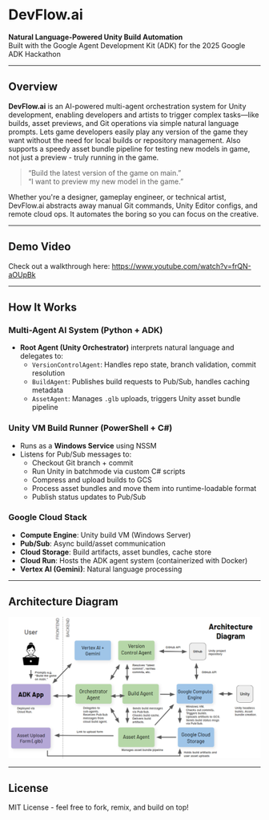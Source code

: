 
# DevFlow.ai 

**Natural Language-Powered Unity Build Automation**  
Built with the Google Agent Development Kit (ADK) for the 2025 Google ADK Hackathon

---

## Overview

**DevFlow.ai** is an AI-powered multi-agent orchestration system for Unity development, enabling developers and artists to trigger complex tasks—like builds, asset previews, and Git operations via simple natural language prompts. Lets game developers easily play any version of the game they want without the need for local builds or repository management. Also supports a speedy asset bundle pipeline for testing new models in game, not just a preview - truly running in the game.  

>  “Build the latest version of the game on main.”  
>  “I want to preview my new model in the game.”

Whether you're a designer, gameplay engineer, or technical artist, DevFlow.ai abstracts away manual Git commands, Unity Editor configs, and remote cloud ops. It automates the boring so you can focus on the creative.

---

##  Demo Video
Check out a walkthrough here: https://www.youtube.com/watch?v=frQN-aOUpBk

---

## How It Works

###  Multi-Agent AI System (Python + ADK)
- **Root Agent (Unity Orchestrator)** interprets natural language and delegates to:
  - `VersionControlAgent`: Handles repo state, branch validation, commit resolution
  - `BuildAgent`: Publishes build requests to Pub/Sub, handles caching metadata
  - `AssetAgent`: Manages `.glb` uploads, triggers Unity asset bundle pipeline

###  Unity VM Build Runner (PowerShell + C#)
- Runs as a **Windows Service** using NSSM
- Listens for Pub/Sub messages to:
  - Checkout Git branch + commit
  - Run Unity in batchmode via custom C# scripts
  - Compress and upload builds to GCS
  - Process asset bundles and move them into runtime-loadable format
  - Publish status updates to Pub/Sub

###  Google Cloud Stack
- **Compute Engine**: Unity build VM (Windows Server)
- **Pub/Sub**: Async build/asset communication
- **Cloud Storage**: Build artifacts, asset bundles, cache store
- **Cloud Run**: Hosts the ADK agent system (containerized with Docker)
- **Vertex AI (Gemini)**: Natural language processing

---

## Architecture Diagram 
![alt text](https://github.com/cbpalumbi/unity-build-agent/blob/main/arch%20diagram%203.PNG)

---

## License

MIT License - feel free to fork, remix, and build on top!
